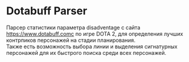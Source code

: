 # Dotabuff Parser
Парсер статистики параметра disadventage с сайта https://www.dotabuff.comс по игре DOTA 2, для определения лучших контрпиков персонажей на стадии планирования. <br />
Также есть возможность выбора линии и выделения сигнатурных персонажей для их быстрого поиска среди всех персонажей.
